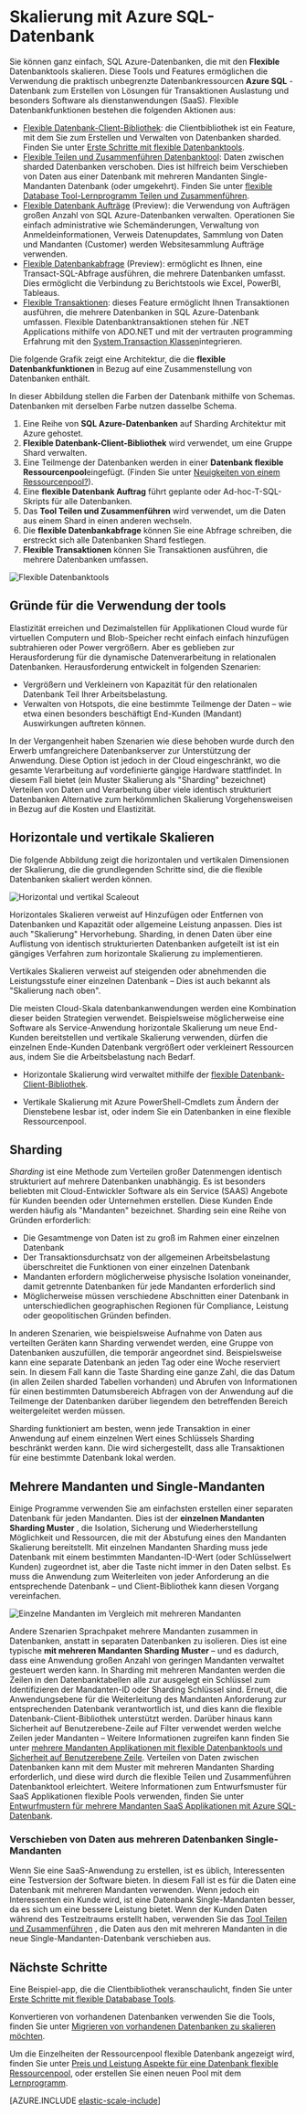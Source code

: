 <properties
    pageTitle="Anpassungsbereich für wird mit einer Azure SQL-Datenbank | Microsoft Azure"
    description="Software als ein Entwickler Service (SaaS) kann einfach flexible, skalierbare Datenbanken in der Cloud Verwendung dieser Tools erstellen."
    services="sql-database"
    documentationCenter=""
    manager="jhubbard"
    authors="ddove"
    editor=""/>

<tags
    ms.service="sql-database"
    ms.workload="sql-database"
    ms.tgt_pltfrm="na"
    ms.devlang="na"
    ms.topic="article"
    ms.date="09/06/2016"
    ms.author="ddove"/>

# <a name="scaling-out-with-azure-sql-database"></a>Skalierung mit Azure SQL-Datenbank

Sie können ganz einfach, SQL Azure-Datenbanken, die mit den **Flexible** Datenbanktools skalieren. Diese Tools und Features ermöglichen die Verwendung die praktisch unbegrenzte Datenbankressourcen **Azure SQL** -Datenbank zum Erstellen von Lösungen für Transaktionen Auslastung und besonders Software als dienstanwendungen (SaaS). Flexible Datenbankfunktionen bestehen die folgenden Aktionen aus:

* [Flexible Datenbank-Client-Bibliothek](sql-database-elastic-database-client-library.md): die Clientbibliothek ist ein Feature, mit dem Sie zum Erstellen und Verwalten von Datenbanken sharded.  Finden Sie unter [Erste Schritte mit flexible Datenbanktools](sql-database-elastic-scale-get-started.md).
* [Flexible Teilen und Zusammenführen Datenbanktool](sql-database-elastic-scale-overview-split-and-merge.md): Daten zwischen sharded Datenbanken verschoben. Dies ist hilfreich beim Verschieben von Daten aus einer Datenbank mit mehreren Mandanten Single-Mandanten Datenbank (oder umgekehrt). Finden Sie unter [flexible Database Tool-Lernprogramm Teilen und Zusammenführen](sql-database-elastic-scale-configure-deploy-split-and-merge.md).
* [Flexible Datenbank Aufträge](sql-database-elastic-jobs-overview.md) (Preview): die Verwendung von Aufträgen großen Anzahl von SQL Azure-Datenbanken verwalten. Operationen Sie einfach administrative wie Schemänderungen, Verwaltung von Anmeldeinformationen, Verweis Datenupdates, Sammlung von Daten und Mandanten (Customer) werden Websitesammlung Aufträge verwenden.
* [Flexible Datenbankabfrage](sql-database-elastic-query-overview.md) (Preview): ermöglicht es Ihnen, eine Transact-SQL-Abfrage ausführen, die mehrere Datenbanken umfasst. Dies ermöglicht die Verbindung zu Berichtstools wie Excel, PowerBI, Tableaus.
* [Flexible Transaktionen](sql-database-elastic-transactions-overview.md): dieses Feature ermöglicht Ihnen Transaktionen ausführen, die mehrere Datenbanken in SQL Azure-Datenbank umfassen. Flexible Datenbanktransaktionen stehen für .NET Applications mithilfe von ADO.NET und mit der vertrauten programming Erfahrung mit den [System.Transaction Klassen](https://msdn.microsoft.com/library/system.transactions.aspx)integrieren.

Die folgende Grafik zeigt eine Architektur, die die **flexible Datenbankfunktionen** in Bezug auf eine Zusammenstellung von Datenbanken enthält.

In dieser Abbildung stellen die Farben der Datenbank mithilfe von Schemas. Datenbanken mit derselben Farbe nutzen dasselbe Schema.

1. Eine Reihe von **SQL Azure-Datenbanken** auf Sharding Architektur mit Azure gehostet.
2. **Flexible Datenbank-Client-Bibliothek** wird verwendet, um eine Gruppe Shard verwalten.
3. Eine Teilmenge der Datenbanken werden in einer **Datenbank flexible Ressourcenpool**eingefügt. (Finden Sie unter [Neuigkeiten von einem Ressourcenpool?](sql-database-elastic-pool.md)).
4. Eine **flexible Datenbank Auftrag** führt geplante oder Ad-hoc-T-SQL-Skripts für alle Datenbanken.
5. Das **Tool Teilen und Zusammenführen** wird verwendet, um die Daten aus einem Shard in einen anderen wechseln.
6. Die **flexible Datenbankabfrage** können Sie eine Abfrage schreiben, die erstreckt sich alle Datenbanken Shard festlegen.
7. **Flexible Transaktionen** können Sie Transaktionen ausführen, die mehrere Datenbanken umfassen. 


![Flexible Datenbanktools][1]


## <a name="why-use-the-tools"></a>Gründe für die Verwendung der tools

Elastizität erreichen und Dezimalstellen für Applikationen Cloud wurde für virtuellen Computern und Blob-Speicher recht einfach einfach hinzufügen subtrahieren oder Power vergrößern. Aber es geblieben zur Herausforderung für die dynamische Datenverarbeitung in relationalen Datenbanken. Herausforderung entwickelt in folgenden Szenarien:

* Vergrößern und Verkleinern von Kapazität für den relationalen Datenbank Teil Ihrer Arbeitsbelastung.
* Verwalten von Hotspots, die eine bestimmte Teilmenge der Daten – wie etwa einen besonders beschäftigt End-Kunden (Mandant) Auswirkungen auftreten können.

In der Vergangenheit haben Szenarien wie diese behoben wurde durch den Erwerb umfangreichere Datenbankserver zur Unterstützung der Anwendung. Diese Option ist jedoch in der Cloud eingeschränkt, wo die gesamte Verarbeitung auf vordefinierte gängige Hardware stattfindet. In diesem Fall bietet (ein Muster Skalierung als "Sharding" bezeichnet) Verteilen von Daten und Verarbeitung über viele identisch strukturiert Datenbanken Alternative zum herkömmlichen Skalierung Vorgehensweisen in Bezug auf die Kosten und Elastizität.

## <a name="horizontal-and-vertical-scaling"></a>Horizontale und vertikale Skalieren

Die folgende Abbildung zeigt die horizontalen und vertikalen Dimensionen der Skalierung, die die grundlegenden Schritte sind, die die flexible Datenbanken skaliert werden können.

![Horizontal und vertikal Scaleout][2]

Horizontales Skalieren verweist auf Hinzufügen oder Entfernen von Datenbanken und Kapazität oder allgemeine Leistung anpassen. Dies ist auch "Skalierung" Hervorhebung. Sharding, in denen Daten über eine Auflistung von identisch strukturierten Datenbanken aufgeteilt ist ist ein gängiges Verfahren zum horizontale Skalierung zu implementieren.  

Vertikales Skalieren verweist auf steigenden oder abnehmenden die Leistungsstufe einer einzelnen Datenbank – Dies ist auch bekannt als "Skalierung nach oben".

Die meisten Cloud-Skala datenbankanwendungen werden eine Kombination dieser beiden Strategien verwendet. Beispielsweise möglicherweise eine Software als Service-Anwendung horizontale Skalierung um neue End-Kunden bereitstellen und vertikale Skalierung verwenden, dürfen die einzelnen Ende-Kunden Datenbank vergrößert oder verkleinert Ressourcen aus, indem Sie die Arbeitsbelastung nach Bedarf.

* Horizontale Skalierung wird verwaltet mithilfe der [flexible Datenbank-Client-Bibliothek](sql-database-elastic-database-client-library.md).

* Vertikale Skalierung mit Azure PowerShell-Cmdlets zum Ändern der Dienstebene lesbar ist, oder indem Sie ein Datenbanken in eine flexible Ressourcenpool.

## <a name="sharding"></a>Sharding

*Sharding* ist eine Methode zum Verteilen großer Datenmengen identisch strukturiert auf mehrere Datenbanken unabhängig. Es ist besonders beliebten mit Cloud-Entwickler Software als ein Service (SAAS) Angebote für Kunden beenden oder Unternehmen erstellen. Diese Kunden Ende werden häufig als "Mandanten" bezeichnet. Sharding sein eine Reihe von Gründen erforderlich:  

* Die Gesamtmenge von Daten ist zu groß im Rahmen einer einzelnen Datenbank
* Der Transaktionsdurchsatz von der allgemeinen Arbeitsbelastung überschreitet die Funktionen von einer einzelnen Datenbank
* Mandanten erfordern möglicherweise physische Isolation voneinander, damit getrennte Datenbanken für jede Mandanten erforderlich sind
* Möglicherweise müssen verschiedene Abschnitten einer Datenbank in unterschiedlichen geographischen Regionen für Compliance, Leistung oder geopolitischen Gründen befinden.

In anderen Szenarien, wie beispielsweise Aufnahme von Daten aus verteilten Geräten kann Sharding verwendet werden, eine Gruppe von Datenbanken auszufüllen, die temporär angeordnet sind. Beispielsweise kann eine separate Datenbank an jeden Tag oder eine Woche reserviert sein. In diesem Fall kann die Taste Sharding eine ganze Zahl, die das Datum (in allen Zeilen sharded Tabellen vorhanden) und Abrufen von Informationen für einen bestimmten Datumsbereich Abfragen von der Anwendung auf die Teilmenge der Datenbanken darüber liegendem den betreffenden Bereich weitergeleitet werden müssen.

Sharding funktioniert am besten, wenn jede Transaktion in einer Anwendung auf einem einzelnen Wert eines Schlüssels Sharding beschränkt werden kann. Die wird sichergestellt, dass alle Transaktionen für eine bestimmte Datenbank lokal werden.

## <a name="multi-tenant-and-single-tenant"></a>Mehrere Mandanten und Single-Mandanten

Einige Programme verwenden Sie am einfachsten erstellen einer separaten Datenbank für jeden Mandanten. Dies ist der **einzelnen Mandanten Sharding Muster** , die Isolation, Sicherung und Wiederherstellung Möglichkeit und Ressourcen, die mit der Abstufung eines den Mandanten Skalierung bereitstellt. Mit einzelnen Mandanten Sharding muss jede Datenbank mit einem bestimmten Mandanten-ID-Wert (oder Schlüsselwert Kunden) zugeordnet ist, aber die Taste nicht immer in den Daten selbst. Es muss die Anwendung zum Weiterleiten von jeder Anforderung an die entsprechende Datenbank – und Client-Bibliothek kann diesen Vorgang vereinfachen.

![Einzelne Mandanten im Vergleich mit mehreren Mandanten][4]

Andere Szenarien Sprachpaket mehrere Mandanten zusammen in Datenbanken, anstatt in separaten Datenbanken zu isolieren. Dies ist eine typische **mit mehreren Mandanten Sharding Muster** – und es dadurch, dass eine Anwendung großen Anzahl von geringen Mandanten verwaltet gesteuert werden kann. In Sharding mit mehreren Mandanten werden die Zeilen in den Datenbanktabellen alle zur ausgelegt ein Schlüssel zum Identifizieren der Mandanten-ID oder Sharding Schlüssel sind. Erneut, die Anwendungsebene für die Weiterleitung des Mandanten Anforderung zur entsprechenden Datenbank verantwortlich ist, und dies kann die flexible Datenbank-Client-Bibliothek unterstützt werden. Darüber hinaus kann Sicherheit auf Benutzerebene-Zeile auf Filter verwendet werden welche Zeilen jeder Mandanten – Weitere Informationen zugreifen kann finden Sie unter [mehrere Mandanten Applikationen mit flexible Datenbanktools und Sicherheit auf Benutzerebene Zeile](sql-database-elastic-tools-multi-tenant-row-level-security.md). Verteilen von Daten zwischen Datenbanken kann mit dem Muster mit mehreren Mandanten Sharding erforderlich, und diese wird durch die flexible Teilen und Zusammenführen Datenbanktool erleichtert. Weitere Informationen zum Entwurfsmuster für SaaS Applikationen flexible Pools verwenden, finden Sie unter [Entwurfmustern für mehrere Mandanten SaaS Applikationen mit Azure SQL-Datenbank](sql-database-design-patterns-multi-tenancy-saas-applications.md).

### <a name="move-data-from-multiple-to-single-tenancy-databases"></a>Verschieben von Daten aus mehreren Datenbanken Single-Mandanten

Wenn Sie eine SaaS-Anwendung zu erstellen, ist es üblich, Interessenten eine Testversion der Software bieten. In diesem Fall ist es für die Daten eine Datenbank mit mehreren Mandanten verwenden. Wenn jedoch ein Interessenten ein Kunde wird, ist eine Datenbank Single-Mandanten besser, da es sich um eine bessere Leistung bietet. Wenn der Kunden Daten während des Testzeitraums erstellt haben, verwenden Sie das [Tool Teilen und Zusammenführen](sql-database-elastic-scale-overview-split-and-merge.md) , die Daten aus den mit mehreren Mandanten in die neue Single-Mandanten-Datenbank verschieben aus.

## <a name="next-steps"></a>Nächste Schritte

Eine Beispiel-app, die die Clientbibliothek veranschaulicht, finden Sie unter [Erste Schritte mit flexible Datababase Tools](sql-database-elastic-scale-get-started.md).

Konvertieren von vorhandenen Datenbanken verwenden Sie die Tools, finden Sie unter [Migrieren von vorhandenen Datenbanken zu skalieren möchten](sql-database-elastic-convert-to-use-elastic-tools.md).

Um die Einzelheiten der Ressourcenpool flexible Datenbank angezeigt wird, finden Sie unter [Preis und Leistung Aspekte für eine Datenbank flexible Ressourcenpool](sql-database-elastic-pool-guidance.md), oder erstellen Sie einen neuen Pool mit dem [Lernprogramm](sql-database-elastic-pool-create-portal.md).  

[AZURE.INCLUDE [elastic-scale-include](../../includes/elastic-scale-include.md)]

<!--Anchors-->
<!--Image references-->
[1]:./media/sql-database-elastic-scale-introduction/tools.png
[2]:./media/sql-database-elastic-scale-introduction/h_versus_vert.png
[3]:./media/sql-database-elastic-scale-introduction/overview.png
[4]:./media/sql-database-elastic-scale-introduction/single_v_multi_tenant.png

